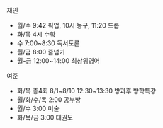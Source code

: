 재인
- 월/수 9:42 픽업, 10시 농구, 11:20 드롭
- 화/목 4시 수학
- 수 7:00~8:30 독서토론
- 월/금 8:00 줄넘기
- 월-금 12:00~14:00 최상위영어

여준
- 화/목 총4회 8/1~8/10 12:30~13:30 방과후 방학특강
- 월/화/수/목 2:00 공부방
- 월/수 3:00 미술
- 화/목/금 3:00 태권도